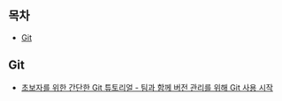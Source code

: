
## 목차
* [Git](#Git)



## Git
* [초보자를 위한 간단한 Git 튜토리얼 - 팀과 함께 버전 관리를 위해 Git 사용 시작](https://nulab.com/ko/learn/software-development/git-tutorial/)